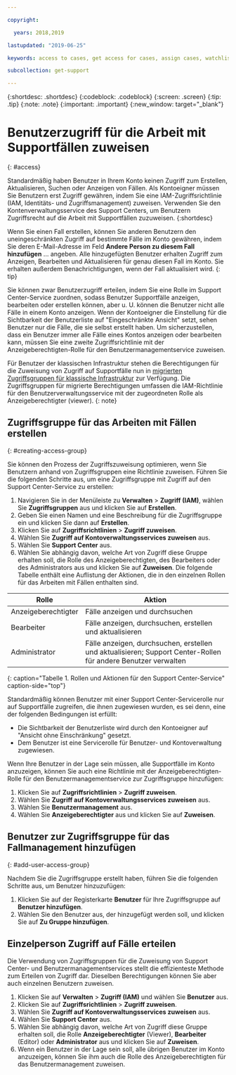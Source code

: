 ```yaml
---

copyright:

  years: 2018,2019

lastupdated: "2019-06-25"

keywords: access to cases, get access for cases, assign cases, watchlist

subcollection: get-support

---
```



{:shortdesc: .shortdesc}
{:codeblock: .codeblock}
{:screen: .screen}
{:tip: .tip}
{:note: .note}
{:important: .important}
{:new_window: target="_blank"}

# Benutzerzugriff für die Arbeit mit Supportfällen zuweisen
{: #access}

Standardmäßig haben Benutzer in Ihrem Konto keinen Zugriff zum Erstellen, Aktualisieren, Suchen oder Anzeigen von Fällen. Als Kontoeigner müssen Sie Benutzern erst Zugriff gewähren, indem Sie eine IAM-Zugriffsrichtlinie (IAM, Identitäts- und Zugriffsmanagement) zuweisen. Verwenden Sie den Kontenverwaltungsservice des Support Centers, um Benutzern Zugriffsrecht auf die Arbeit mit Supportfällen zuzuweisen. 
{:shortdesc}

Wenn Sie einen Fall erstellen, können Sie anderen Benutzern den uneingeschränkten Zugriff auf bestimmte Fälle im Konto gewähren, indem Sie deren E-Mail-Adresse im Feld **Andere Person zu diesem Fall hinzufügen** ... angeben. Alle hinzugefügten Benutzer erhalten Zugriff zum Anzeigen, Bearbeiten und Aktualisieren für genau diesen Fall im Konto. Sie erhalten außerdem Benachrichtigungen, wenn der Fall aktualisiert wird.
{: tip}

Sie können zwar Benutzerzugriff erteilen, indem Sie eine Rolle im Support Center-Service zuordnen, sodass Benutzer Supportfälle anzeigen, bearbeiten oder erstellen können, aber u. U. können die Benutzer nicht alle Fälle in einem Konto anzeigen. Wenn der Kontoeigner die Einstellung für die Sichtbarkeit der Benutzerliste auf "Eingeschränkte Ansicht" setzt, sehen Benutzer nur die Fälle, die sie selbst erstellt haben. Um sicherzustellen, dass ein Benutzer immer alle Fälle eines Kontos anzeigen oder bearbeiten kann, müssen Sie eine zweite Zugriffsrichtlinie mit der Anzeigeberechtigten-Rolle für den Benutzermanagementservice zuweisen. 

Für Benutzer der klassischen Infrastruktur stehen die Berechtigungen für die Zuweisung von Zugriff auf Supportfälle nun in [migrierten Zugriffsgruppen für klassische Infrastruktur](/docs/iam?topic=iam-infrapermission#predefined) zur Verfügung. Die Zugriffsgruppen für migrierte Berechtigungen umfassen die IAM-Richtlinie für den Benutzerverwaltungsservice mit der zugeordneten Rolle als Anzeigeberechtigter (viewer).
{: note}

## Zugriffsgruppe für das Arbeiten mit Fällen erstellen
{: #creating-access-group}

Sie können den Prozess der Zugriffszuweisung optimieren, wenn Sie Benutzern anhand von Zugriffsgruppen eine Richtlinie zuweisen. Führen Sie die folgenden Schritte aus, um eine Zugriffsgruppe mit Zugriff auf den Support Center-Service zu erstellen:

1. Navigieren Sie in der Menüleiste zu **Verwalten** &gt; **Zugriff (IAM)**, wählen Sie **Zugriffsgruppen** aus und klicken Sie auf **Erstellen**. 
2. Geben Sie einen Namen und eine Beschreibung für die Zugriffsgruppe ein und klicken Sie dann auf **Erstellen**. 
3. Klicken Sie auf **Zugriffsrichtlinien** > **Zugriff zuweisen**.
4. Wählen Sie **Zugriff auf Kontoverwaltungsservices zuweisen** aus.
5. Wählen Sie **Support Center** aus.
6. Wählen Sie abhängig davon, welche Art von Zugriff diese Gruppe erhalten soll, die Rolle des Anzeigeberechtigten, des Bearbeiters oder des Administrators aus und klicken Sie auf **Zuweisen**. Die folgende Tabelle enthält eine Auflistung der Aktionen, die in den einzelnen Rollen für das Arbeiten mit Fällen enthalten sind.

| Rolle | Aktion | 
|--------|---------------|
|Anzeigeberechtigter  | Fälle anzeigen und durchsuchen |
|Bearbeiter | Fälle anzeigen, durchsuchen, erstellen und aktualisieren|
|Administrator | Fälle anzeigen, durchsuchen, erstellen und aktualisieren; Support Center-Rollen für andere Benutzer verwalten|
{: caption="Tabelle 1. Rollen und Aktionen für den Support Center-Service" caption-side="top"}

Standardmäßig können Benutzer mit einer Support Center-Servicerolle nur auf Supportfälle zugreifen, die ihnen zugewiesen wurden, es sei denn, eine der folgenden Bedingungen ist erfüllt:

* Die Sichtbarkeit der Benutzerliste wird durch den Kontoeigner auf "Ansicht ohne Einschränkung" gesetzt.
* Dem Benutzer ist eine Servicerolle für Benutzer- und Kontoverwaltung zugewiesen.


Wenn Ihre Benutzer in der Lage sein müssen, alle Supportfälle im Konto anzuzeigen, können Sie auch eine Richtlinie mit der Anzeigeberechtigten-Rolle für den Benutzermanagementservice zur Zugriffsgruppe hinzufügen:

1. Klicken Sie auf **Zugriffsrichtlinien** > **Zugriff zuweisen**.
2. Wählen Sie **Zugriff auf Kontoverwaltungsservices zuweisen** aus.
3. Wählen Sie **Benutzermanagement** aus.
4. Wählen Sie **Anzeigeberechtigter** aus und klicken Sie auf **Zuweisen**.


## Benutzer zur Zugriffsgruppe für das Fallmanagement hinzufügen
{: #add-user-access-group} 

Nachdem Sie die Zugriffsgruppe erstellt haben, führen Sie die folgenden Schritte aus, um Benutzer hinzuzufügen:

1. Klicken Sie auf der Registerkarte **Benutzer** für Ihre Zugriffsgruppe auf **Benutzer hinzufügen**.
2. Wählen Sie den Benutzer aus, der hinzugefügt werden soll, und klicken Sie auf **Zu Gruppe hinzufügen**.

## Einzelperson Zugriff auf Fälle erteilen 

Die Verwendung von Zugriffsgruppen für die Zuweisung von Support Center- und Benutzermanagementservices stellt die effizienteste Methode zum Erteilen von Zugriff dar. Dieselben Berechtigungen können Sie aber auch einzelnen Benutzern zuweisen. 

1. Klicken Sie auf **Verwalten** &gt; **Zugriff (IAM)** und wählen Sie **Benutzer** aus. 
2. Klicken Sie auf **Zugriffsrichtlinien** > **Zugriff zuweisen**.
3. Wählen Sie **Zugriff auf Kontoverwaltungsservices zuweisen** aus.
4. Wählen Sie **Support Center** aus.
5. Wählen Sie abhängig davon, welche Art von Zugriff diese Gruppe erhalten soll, die Rolle **Anzeigeberechtigter** (Viewer), **Bearbeiter** (Editor) oder **Administrator** aus und klicken Sie auf **Zuweisen**.
6. Wenn ein Benutzer in der Lage sein soll, alle übrigen Benutzer im Konto anzuzeigen, können Sie ihm auch die Rolle des Anzeigeberechtigten für das Benutzermanagement zuweisen. 
